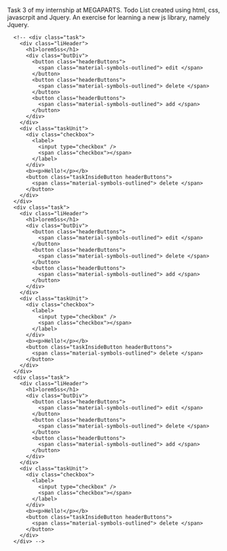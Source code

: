 Task 3 of my internship at MEGAPARTS. Todo List created using html, css, javascrpit and Jquery. An exercise for learning a new js library, namely Jquery. 


      <!-- <div class="task">
        <div class="liHeader">
          <h1>lorem5ss</h1>
          <div class="butDiv">
            <button class="headerButtons">
              <span class="material-symbols-outlined"> edit </span>
            </button>
            <button class="headerButtons">
              <span class="material-symbols-outlined"> delete </span>
            </button>
            <button class="headerButtons">
              <span class="material-symbols-outlined"> add </span>
            </button>
          </div>
        </div>
        <div class="taskUnit">
          <div class="checkbox">
            <label>
              <input type="checkbox" />
              <span class="checkbox"></span>
            </label>
          </div>
          <b><p>Hello!</p></b>
          <button class="taskInsideButton headerButtons">
            <span class="material-symbols-outlined"> delete </span>
          </button>
        </div>
      </div>
      <div class="task">
        <div class="liHeader">
          <h1>lorem5ss</h1>
          <div class="butDiv">
            <button class="headerButtons">
              <span class="material-symbols-outlined"> edit </span>
            </button>
            <button class="headerButtons">
              <span class="material-symbols-outlined"> delete </span>
            </button>
            <button class="headerButtons">
              <span class="material-symbols-outlined"> add </span>
            </button>
          </div>
        </div>
        <div class="taskUnit">
          <div class="checkbox">
            <label>
              <input type="checkbox" />
              <span class="checkbox"></span>
            </label>
          </div>
          <b><p>Hello!</p></b>
          <button class="taskInsideButton headerButtons">
            <span class="material-symbols-outlined"> delete </span>
          </button>
        </div>
      </div>
      <div class="task">
        <div class="liHeader">
          <h1>lorem5ss</h1>
          <div class="butDiv">
            <button class="headerButtons">
              <span class="material-symbols-outlined"> edit </span>
            </button>
            <button class="headerButtons">
              <span class="material-symbols-outlined"> delete </span>
            </button>
            <button class="headerButtons">
              <span class="material-symbols-outlined"> add </span>
            </button>
          </div>
        </div>
        <div class="taskUnit">
          <div class="checkbox">
            <label>
              <input type="checkbox" />
              <span class="checkbox"></span>
            </label>
          </div>
          <b><p>Hello!</p></b>
          <button class="taskInsideButton headerButtons">
            <span class="material-symbols-outlined"> delete </span>
          </button>
        </div>
      </div> -->